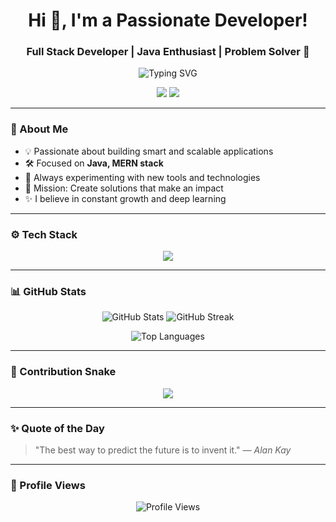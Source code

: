 <!-- Profile Header -->
<h1 align="center">Hi 👋, I'm a Passionate Developer!</h1>
<h3 align="center">Full Stack Developer | Java Enthusiast | Problem Solver 🚀</h3>

<!-- Typing SVG -->
<p align="center">
  <img src="https://readme-typing-svg.herokuapp.com?font=Fira+Code&weight=500&size=22&pause=1000&color=6A64F1&width=435&lines=Full+Stack+Developer;Java+Backend+Enthusiast;Crafting+Smart+Solutions;Learning+Every+Day;Building+Impactful+Projects" alt="Typing SVG" />
</p>

<!-- Socials -->
<p align="center">
  <a href="https://linkedin.com/in/your-linkedin" target="blank"><img src="https://img.shields.io/badge/LinkedIn-0077B5?style=for-the-badge&logo=linkedin&logoColor=white"/></a>
  <a href="mailto:your-email@gmail.com"><img src="https://img.shields.io/badge/Gmail-D14836?style=for-the-badge&logo=gmail&logoColor=white"/></a>
</p>

---

### 🧩 About Me

- 💡 Passionate about building smart and scalable applications
- 🛠️ Focused on **Java, MERN stack**
- 🚀 Always experimenting with new tools and technologies
- 🎯 Mission: Create solutions that make an impact
- ✨ I believe in constant growth and deep learning

---

### ⚙️ Tech Stack

<p align="center">
  <img src="https://skillicons.dev/icons?i=html,css,js,react,nodejs,express,mongodb,java,git,github,vscode,figma" />
</p>

---

### 📊 GitHub Stats

<p align="center">
  <img src="https://github-readme-stats.vercel.app/api?username=your-github-username&show_icons=true&theme=tokyonight" alt="GitHub Stats" />
  <img src="https://github-readme-streak-stats.herokuapp.com/?user=your-github-username&theme=tokyonight" alt="GitHub Streak" />
</p>

<p align="center">
  <img src="https://github-readme-stats.vercel.app/api/top-langs/?username=your-github-username&layout=compact&theme=tokyonight" alt="Top Languages" />
</p>

---

### 🐍 Contribution Snake

<p align="center">
  <img src="https://raw.githubusercontent.com/your-github-username/your-github-username/output/github-contribution-grid-snake.svg" />
</p>

---

### ✨ Quote of the Day

> "The best way to predict the future is to invent it." — *Alan Kay*

---

### 👀 Profile Views

<p align="center">
  <img src="https://komarev.com/ghpvc/?username=your-github-username&label=Profile%20views&color=0e75b6&style=flat" alt="Profile Views" />
</p>
